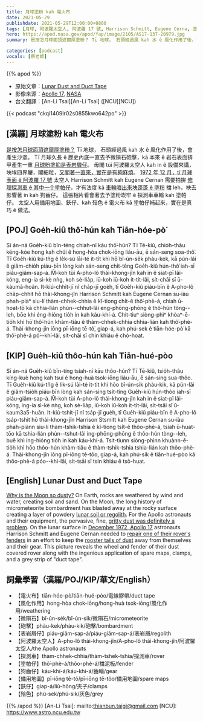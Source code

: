 ```yaml
---
title: 月球塗粉 kah 電火布
date: 2021-05-29
publishdate: 2021-05-29T12:00:00+0800
tags: [月球, 阿波羅太空人, 阿波羅 17 號, Harrison Schmitt, Eugene Cerna, 塗帕仔, 齒輪, 電火布]
hero: https://apod.nasa.gov/apod/fap/image/2105/AS17-137-20979.jpg
summary: 是按怎月球面頂遮爾厚塗粉？ Tī 地球， 石頭經過風 kah 水 ê 風化作用了後，會產生沙塗。

categories: [podcast]
vocals: [蔡老師]
---
```


{{% apod %}}

- 原始文章：[Lunar Dust and Duct Tape](https://apod.nasa.gov/apod/ap210529.html)
- 影像來源：[Apollo 17](https://www.nasa.gov/mission_pages/apollo/apollo-17), [NASA](http://www.nasa.gov/home/index.html)
- 台文翻譯：[An-Li Tsai][An-Li Tsai] ([NCU][NCU])

{{< podcast "ckqi1409lr02s0855kwo642po" >}}

## [漢羅] 月球塗粉 kah 電火布

[是按怎月球面頂遮爾厚塗粉？][Why is the Moon so dusty?]
Tī 地球， 石頭經過風 kah 水 ê 風化作用了後，會產生沙塗。
Tī 月球久長 ê 歷史內底一直去予微隕石砲擊，kā 本來 ê 岩石表面挵甲產生一重 [月球粉塗抑是表岩屑仔][lunar soil or regolith]。
毋閣 tùi 阿波羅太空人 kah in ê 設備來講，坱埃四界軁，閣細粒，[又閣著一直來，實在是有夠麻煩][gritty dust was definitely a problem]。
[1972 年 12 月，tī 月球表面 ê 阿波羅 17 號][December 1972, Apollo 17] 太空人 Harrison Schmitt kah  Eugene Cernan 需要拍拚 [修理探測車 ê 其中一个塗帕仔][repair one of their rover's fenders]，才有法度 kā [車輪噴出來坱蓬蓬 ê 塗粉][rooster tails of dust] 擋 leh，袂去影響著 in kah 狗齒仔。
這張相片看會著去予塗粉崁牢 ê 探測車車輪 kah 塗帕仔。
太空人用備用地圖、鋏仔、kah 殕色 ê 電火布 kā 塗帕仔補起來，實在是真巧 ê 做法。

## [POJ] Goe̍h-kiû thô͘-hún kah Tiān-hóe-pò͘

Sī án-ná Goe̍h-kiû bīn-téng chiah-nī kāu thô͘-hún?
Tī Tē-kiû, chio̍h-thâu kéng-kòe hong kah chúi ê hong-hòa chok-iōng liáu-āu, ē sán-seng soa-thô͘.
Tī Goe̍h-kiû kú-tn̂g ê le̍k-sú lāi-té it-ti̍t khì hō͘ bî-ún-se̍k phàu-kek, kā pún-lâi ê giâm-chio̍h piáu-bīn lòng kah sán-seng chi̍t-têng Goe̍h-kiû hún-thô͘ iah-sī piáu-giâm-sap-á.
M̄-koh tùi A-pho-lô thài-khong-jîn kah in ê siat-pī lâi-kóng, eng-ia sì-kè nǹg, koh sè-lia̍p, iū-koh iū-koh it-ti̍t-lâi, si̍t-chāi sī ū-kàumâ-hoân.
It-kiú-chhit-jī nî cha̍p-jī goe̍h, tī Goe̍h-kiû piáu-bīn ê A-pho-lô cha̍p-chhit hō thài-khong-jîn Harrison Schmitt kah Eugene Cernan su-iàu phah-piàⁿ siu-lí thàm-chhek-chhia ê kî-tiong chi̍t-ê thô͘-phè-á, chiah ū-hoat-tō͘ kā chhia-lián phùn--chhut-lâi eng-phōng-phōng ê thô͘-hún tòng--leh, bōe khì éng-hióng tio̍h in kah káu-khí-á.
Chit-tiuⁿ siòng-phìⁿ khòaⁿ-ē-tio̍h khì hō͘ thô͘-hún khàm-tiâu ê thàm-chhek-chhia chhia-lián kah thô͘-phè-á.
Thài-khong-jîn iōng pī-iōng tē-tô͘, giap-á, kah phú-sek ê tiān-hóe-pò͘ kā thô͘-phè-á pó͘--khí-lâi, si̍t-chāi sī chin khiáu ê chò-hoat.



## [KIP] Gue̍h-kiû thôo-hún kah Tiān-hué-pòo

Sī án-ná Gue̍h-kiû bīn-tíng tsiah-nī kāu thôo-hún?
Tī Tē-kiû, tsio̍h-thâu kíng-kuè hong kah tsuí ê hong-huà tsok-iōng liáu-āu, ē sán-sing sua-thôo.
Tī Gue̍h-kiû kú-tn̂g ê li̍k-sú lāi-té it-ti̍t khì hōo bî-ún-si̍k phàu-kik, kā pún-lâi ê giâm-tsio̍h piáu-bīn lòng kah sán-sing tsi̍t-tîng Gue̍h-kiû hún-thôo iah-sī piáu-giâm-sap-á.
M̄-koh tùi A-pho-lô thài-khong-jîn kah in ê siat-pī lâi-kóng, ing-ia sì-kè nǹg, koh sè-lia̍p, iū-koh iū-koh it-ti̍t-lâi, si̍t-tsāi sī ū-kaum3a5-huân.
It-kiú-tshit-jī nî tsa̍p-jī gue̍h, tī Gue̍h-kiû piáu-bīn ê A-pho-lô tsa̍p-tshit hō thài-khong-jîn Harrison Stsmitt kah Eugene Cernan su-iàu phah-piànn siu-lí thàm-tshik-tshia ê kî-tiong tsi̍t-ê thôo-phè-á, tsiah ū-huat-tōo kā tshia-lián phùn--tshut-lâi ing-phōng-phōng ê thôo-hún tòng--leh, buē khì íng-hióng tio̍h in kah káu-khí-á.
Tsit-tiunn siòng-phìnn khuànn-ē-tio̍h khì hōo thôo-hún khàm-tiâu ê thàm-tshik-tshia tshia-lián kah thôo-phè-á.
Thài-khong-jîn iōng pī-iōng tē-tôo, giap-á, kah phú-sik ê tiān-hué-pòo kā thôo-phè-á póo--khí-lâi, si̍t-tsāi sī tsin khiáu ê tsò-huat.



## [English] Lunar Dust and Duct Tape

[Why is the Moon so dusty?][Why is the Moon so dusty?]
On Earth, rocks are weathered by wind and water, creating soil and sand. On the Moon, the long history of micrometeorite bombardment has blasted away at the rocky surface creating a layer of powdery [lunar soil or regolith].
For the Apollo astronauts and their equipment, the pervasive, fine, [gritty dust was definitely a problem][gritty dust was definitely a problem].
On the lunar surface in [December 1972, Apollo 17][December 1972, Apollo 17] astronauts Harrison Schmitt and Eugene Cernan needed to [repair one of their rover's fenders][repair one of their rover's fenders] in an effort to keep the [rooster tails of dust][rooster tails of dust] away from themselves and their gear.
This picture reveals the wheel and fender of their dust covered rover along with the ingenious application of spare maps, clamps, and a grey strip of "duct tape".


## 詞彙學習（漢羅/POJ/KIP/華文/English）

- 【電火布】tiān-hóe-pò͘/tiān-hué-pòo/電線膠帶/duct tape
- 【風化作用】hong-hòa chok-iōng/hong-huà tsok-iōng/風化作用/weathering
- 【微隕石】bî-ún-se̍k/bî-ún-si̍k/微隕石/micrometeorite
- 【砲擊】phàu-kek/phàu-kik/砲擊/bombardment
- 【表岩屑仔】piáu-giâm-sap-á/piáu-giâm-sap-á/表岩屑/regolith
- 【阿波羅太空人】A-pho-lô thài-khong-jîn/A-pho-lô thài-khong-jîn/阿波羅太空人/the Apollo astronauts
- 【探測車】thàm-chhek-chhia/thàm-tshek-tshia/探測車/rover
- 【塗帕仔】thô͘-phè-á/thôo-phè-á/擋泥板/fender
- 【狗齒仔】káu-khí-á/káu-khí-á/齒輪/gear
- 【備用地圖】pī-iōng tē-tô͘/pī-iōng tē-tôo/備用地圖/spare maps
- 【鋏仔】giap-á/liû-hông/夾子/clamps
- 【殕色】phú-sek/phú-sik/灰色/grey


{{% /apod %}}
[An-Li Tsai]: mailto:thianbun.taigi@gmail.com
[NCU]: https://www.astro.ncu.edu.tw

[copyright]: https://apod.nasa.gov/apod/fap/lib/about_apod.html#srapply

[Why is the Moon so dusty?]:https://www.nasa.gov/sites/default/files/thumbnails/image/lunar_outpost_3a.jpg
[lunar soil or regolith]:https://en.wikipedia.org/wiki/Lunar_soil
[gritty dust was definitely a problem]:https://www.nasa.gov/directorates/spacetech/spinoff/Measuring_Moon_Dust_to_Fight_Air_Pollution
[December 1972, Apollo 17]:https://apod.nasa.gov/apod/ap030111.html
[repair one of their rover's fenders]:http://www.hq.nasa.gov/office/pao/History/alsj/a17/a17.eva2prep.html
[rooster tails of dust]:https://www.nasa.gov/sites/default/files/images/183731main_image_feature_881_ys_full.jpg
